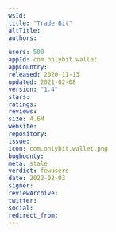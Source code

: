 ```yaml
---
wsId: 
title: "Trade Bit"
altTitle: 
authors:

users: 500
appId: com.onlybit.wallet
appCountry: 
released: 2020-11-13
updated: 2021-02-08
version: "1.4"
stars: 
ratings: 
reviews: 
size: 4.6M
website: 
repository: 
issue: 
icon: com.onlybit.wallet.png
bugbounty: 
meta: stale
verdict: fewusers
date: 2022-02-03
signer: 
reviewArchive:
twitter: 
social:
redirect_from:
---
```


